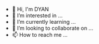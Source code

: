 - 👋 Hi, I'm DYAN
- 👀 I’m interested in ...
- 🌱 I’m currently learning ...
- 💞️ I’m looking to collaborate on ...
- 📫 How to reach me ...

<!---
toolazzzy/toolazzzy is a ✨ special ✨ repository because its `README.md` (this file) appears on your GitHub profile.
You can click the Preview link to take a look at your changes.
--->
